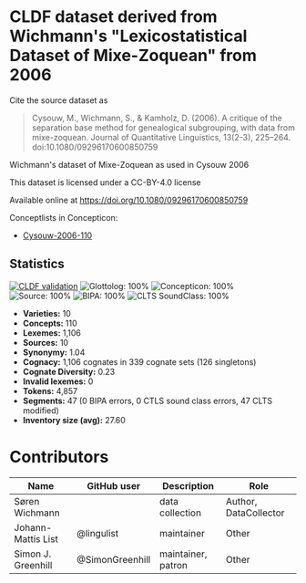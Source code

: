 # CLDF dataset derived from Wichmann's "Lexicostatistical Dataset of Mixe-Zoquean" from 2006

Cite the source dataset as

> Cysouw, M., Wichmann, S., & Kamholz, D. (2006). A critique of the separation base method for genealogical subgrouping, with data from mixe-zoquean. Journal of Quantitative Linguistics, 13(2-3), 225–264. doi:10.1080/09296170600850759


Wichmann's dataset of Mixe-Zoquean as used in Cysouw 2006

This dataset is licensed under a CC-BY-4.0 license

Available online at https://doi.org/10.1080/09296170600850759


Conceptlists in Concepticon:
- [Cysouw-2006-110](https://concepticon.clld.org/contributions/Cysouw-2006-110)
## Statistics


[![CLDF validation](https://github.com/lexibank/wichmannmixezoquean/workflows/CLDF-validation/badge.svg)](https://github.com/lexibank/wichmannmixezoquean/actions?query=workflow%3ACLDF-validation)
![Glottolog: 100%](https://img.shields.io/badge/Glottolog-100%25-brightgreen.svg "Glottolog: 100%")
![Concepticon: 100%](https://img.shields.io/badge/Concepticon-100%25-brightgreen.svg "Concepticon: 100%")
![Source: 100%](https://img.shields.io/badge/Source-100%25-brightgreen.svg "Source: 100%")
![BIPA: 100%](https://img.shields.io/badge/BIPA-100%25-brightgreen.svg "BIPA: 100%")
![CLTS SoundClass: 100%](https://img.shields.io/badge/CLTS%20SoundClass-100%25-brightgreen.svg "CLTS SoundClass: 100%")

- **Varieties:** 10
- **Concepts:** 110
- **Lexemes:** 1,106
- **Sources:** 10
- **Synonymy:** 1.04
- **Cognacy:** 1,106 cognates in 339 cognate sets (126 singletons)
- **Cognate Diversity:** 0.23
- **Invalid lexemes:** 0
- **Tokens:** 4,857
- **Segments:** 47 (0 BIPA errors, 0 CTLS sound class errors, 47 CLTS modified)
- **Inventory size (avg):** 27.60

# Contributors

Name | GitHub user | Description | Role
--- | --- | --- | ---
Søren Wichmann | | data collection | Author, DataCollector
Johann-Mattis List | @lingulist | maintainer | Other
Simon J. Greenhill | @SimonGreenhill | maintainer, patron | Other


